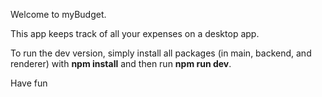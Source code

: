 Welcome to myBudget.

This app keeps track of all your expenses on a desktop app.

To run the dev version, simply install all packages (in main, backend, and renderer) with **npm install** and then run **npm run dev**.

Have fun
